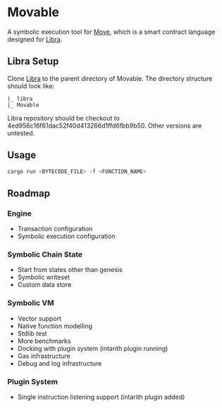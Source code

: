 # Movable

A symbolic execution tool for [Move](https://github.com/libra/libra/tree/master/language), which is a smart contract language designed for [Libra](https://libra.org).

## Libra Setup

Clone [Libra](https://github.com/libra/libra) to the parent directory of Movable. The directory structure should look like:

```
|_ libra
|_ Movable
```

Libra repository should be checkout to 4ed956c16f61dac52f40d413266d1ffd6fbb9b50. Other versions are untested.

## Usage

```sh
cargo run <BYTECODE_FILE> -f <FUNCTION_NAME>
```

## Roadmap

### Engine

- Transaction configuration
- Symbolic execution configuration

### Symbolic Chain State

- Start from states other than genesis
- Symbolic writeset
- Custom data store

### Symbolic VM

- Vector support
- Native function modelling
- Stdlib test
- More benchmarks
- Docking with plugin system (intarith plugin running)
- Gas infrastructure
- Debug and log infrastructure

### Plugin System

- Single instruction listening support (intarith plugin added)